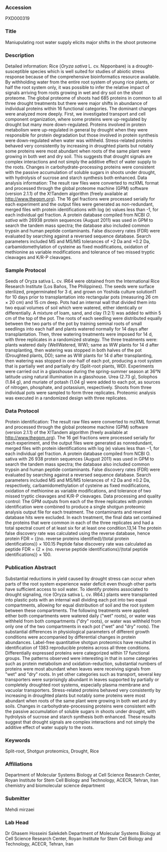 ### Accession
PXD000319

### Title
Maniupulating root water supply elicits major shifts in the shoot proteome

### Description
Detailed information: Rice (*Oryza sativa* L. cv. Nipponbare) is a drought-susceptible species which is well suited for studies of abiotic stress response because of the comprehensive bioinformatics resource available. By withholding water from the entire root system of young rice plants, or half the root system only, it was possible to infer the relative impact of signals arriving from roots growing in wet and dry soil on the shoot proteome. The global proteome of shoots had 685 proteins in common to all three drought treatments but there were major shifts in abundance of individual proteins within 16 functional categories. The dominant changes were analyzed more deeply. First, we investigated transport and cell component organization, where some proteins were up-regulated by drought but many more down-regulated. Proteins involved in protein metabolism were up-regulated in general by drought when they were responsible for protein degradation but those involved in protein synthesis were down-regulated when water was withheld. Stress-related proteins behaved very consistently by increasing in droughted plants but notably some proteins were most abundant when roots of the same plant were growing in both wet and dry soil. This suggests that drought signals are complex interactions and not simply the additive effect of water supply to the roots. Changes in carbohydrate-processing proteins were consistent with the passive accumulation of soluble sugars in shoots under drought, with hydrolysis of sucrose and starch synthesis both enhanced.        Data analysis information: The result raw files were converted to mzXML format and processed through the global proteome machine (GPM) software (version 2.1.1) of the X!Tandem algorithm (freely available at http://www.thegpm.org). The 16 gel fractions were processed serially for each experiment and the output files were generated as non-redundant, merged files with protein identifications with log (e) values less than -1, for each individual gel fraction. A protein database compiled from NCBI *O*. *sativa* with 26938 protein sequences (August 2011) was used in GPM to search the tandem mass spectra; the database also included common trypsin and human peptide contaminants. False discovery rates (FDR) were evaluated by searching against a reversed sequence database. Search parameters included MS and MS/MS tolerances of +2 Da and +0.2 Da, carbamidomethylation of cysteine as fixed modifications, oxidation of methionine as variable modifications and tolerance of two missed tryptic cleavages and K/R-P cleavages.

### Sample Protocol
Seeds of Oryza sativa L. cv. IR64 were obtained from the International Rice Research Institute (Los Baños, The Philippines). The seeds were surface sterilized, pregerminated for 3 d, and grown on Yoshida culture solution11 for 10 days prior to transplantation into rectangular pots (measuring 26 cm × 20 cm) and 15 cm deep. Pots had an internal wall that divided them into two equal volumes of soil which were watered, either identically or differentially. A mixture of loam, sand, and clay (1:2:1) was added to within 5 cm of the top of the pot. The roots of each seedling were distributed equally between the two parts of the pot by training seminal roots of small seedlings into each half and plants watered normally for 14 days after transplantation. Then, three watering treatments were imposed for 14 d, with three replicates in a randomized strategy. The three treatments were: plants watered daily (WellWatered, WW); same as WW plants for 14 d after transplanting, then watering was stopped in both halves of the pot (Droughted plants, DD); same as WW plants for 14 d after transplanting, then watering was stopped in one-half of each pot, producing a root system that is partially wet and partially dry (Split-root plants, WD). Experiments were carried out in a glasshouse during the spring-summer season at 36°N latitude using natural illumination in a glasshouse. Urea (2.73 g), Solophos (1.84 g), and muriate of potash (1.04 g) were added to each pot, as sources of nitrogen, phosphate, and potassium, respectively. Shoots from three individual pots were sampled to form three replicates. Proteomic analysis was executed in a randomized design with three replicates.

### Data Protocol
Protein identification: The result raw files were converted to mzXML format and processed through the global proteome machine (GPM) software (version 2.1.1) of the X!Tandem algorithm (freely available at http://www.thegpm.org). The 16 gel fractions were processed serially for each experiment, and the output files were generated as nonredundant, merged files with protein identifications with log (e) values less than −1, for each individual gel fraction. A protein database compiled from NCBI O. sativa with 26 938 protein sequences (August 2011) was used in GPM to search the tandem mass spectra; the database also included common trypsin and human peptide contaminants. False discovery rates (FDR) were evaluated by searching against a reversed sequence database. Search parameters included MS and MS/MS tolerances of ±2 Da and ±0.2 Da, respectively, carbamidomethylation of cysteine as fixed modifications, oxidation of methionine as variable modifications, and tolerance of two missed tryptic cleavages and K/R-P cleavages. Data processing and quality control: The GPM outputs from each of the three replicates with protein identification were combined to produce a single shotgun proteomic analysis output file for each treatment. The contaminants and reversed database hits were excluded. In each treatment, the final data set contained the proteins that were common in each of the three replicates and had a total spectral count of at least six for at least one condition.13,14 The protein false discovery rate was calculated using the reverse database, hence protein FDR = {(no. reverse proteins identified)/(total protein identifications)} × 100.15 Peptide false discovery rate was calculated as peptide FDR = {2 × (no. reverse peptide identifications)/(total peptide identifications)} × 100.

### Publication Abstract
Substantial reductions in yield caused by drought stress can occur when parts of the root system experience water deficit even though other parts have sufficient access to soil water. To identify proteins associated to drought signaling, rice (Oryza sativa L. cv. IR64.) plants were transplanted into plastic pots with an internal wall dividing each pot into two equal compartments, allowing for equal distribution of soil and the root system between these compartments. The following treatments were applied: either both compartments were watered daily ("wet" roots), or water was withheld from both compartments ("dry" roots), or water was withheld from only one of the two compartments in each pot ("wet" and "dry" roots). The substantial differences in physiological parameters of different growth conditions were accompanied by differential changes in protein abundances. Label-free quantitative shotgun proteomics have resulted in identification of 1383 reproducible proteins across all three conditions. Differentially expressed proteins were categorized within 17 functional groups. The patterns observed were interesting in that in some categories such as protein metabolism and oxidation-reduction, substantial numbers of proteins were most abundant when leaves were receiving signals from "wet" and "dry" roots. In yet other categories such as transport, several key transporters were surprisingly abundant in leaves supported by partially or completely droughted root systems, especially plasma membrane and vacuolar transporters. Stress-related proteins behaved very consistently by increasing in droughted plants but notably some proteins were most abundant when roots of the same plant were growing in both wet and dry soils. Changes in carbohydrate-processing proteins were consistent with the passive accumulation of soluble sugars in shoots under drought, with hydrolysis of sucrose and starch synthesis both enhanced. These results suggest that drought signals are complex interactions and not simply the additive effect of water supply to the roots.

### Keywords
Split-root, Shotgun proteomics, Drought, Rice

### Affiliations
Department of Molecular Systems Biology at Cell Science Research Center, Royan Institute for Stem Cell Biology and Technology, ACECR, Tehran, Iran
chemistry and biomolecular science department

### Submitter
Mehdi mirzaei

### Lab Head
Dr Ghasem Hosseini Salekdeh
Department of Molecular Systems Biology at Cell Science Research Center, Royan Institute for Stem Cell Biology and Technology, ACECR, Tehran, Iran


